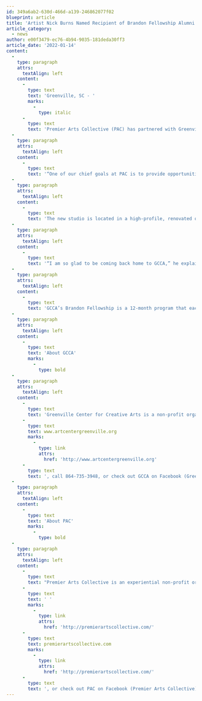 ```yaml
---
id: 349a6ab2-630d-466d-a139-246862077f02
blueprint: article
title: 'Artist Nick Burns Named Recipient of Brandon Fellowship Alumni Studio at GCCA'
article_category:
  - news
author: e00f3479-ec76-4b94-9035-181deda30ff3
article_date: '2022-01-14'
content:
  -
    type: paragraph
    attrs:
      textAlign: left
    content:
      -
        type: text
        text: 'Greenville, SC - '
        marks:
          -
            type: italic
      -
        type: text
        text: 'Premier Arts Collective (PAC) has partnered with Greenville Center for Creative Arts (GCCA) to award one Brandon Fellowship alumni a free artist studio at GCCA through August 2024. After a competitive selection process, artist Nick Burns was selected as the recipient of the new Premier Arts Collective Studio at GCCA.'
  -
    type: paragraph
    attrs:
      textAlign: left
    content:
      -
        type: text
        text: '“One of our chief goals at PAC is to provide opportunities for artists to create as a means of healing, therapy, and growth as an individual and artist. This partnership with GCCA allows us to do that in an impactful way within an exceptional space,” says Gene Krcelic, President of PAC. “Nick is not only an excellent artist but an even better person. We know he will use this studio space for his own development as an artist and do an incredible job impacting others as they use art as a vehicle for personal and communal impact.”'
  -
    type: paragraph
    attrs:
      textAlign: left
    content:
      -
        type: text
        text: 'The new studio is located in a high-profile, renovated open studio space at GCCA, alongside the current class of the Brandon Fellows. As part of this partnership, Burns will also act as a mentor to the current Fellows and serve on the Brandon Fellowship Selection Committee.'
  -
    type: paragraph
    attrs:
      textAlign: left
    content:
      -
        type: text
        text: '“I am so glad to be coming back home to GCCA,” he explains. “This opportunity will not only support my growth as a multi-disciplinary artist and teacher but also allow me to help talented visual artists from low-income communities make the most of the Brandon Fellowship opportunity and teach practical skills that can help build financial growth and success.”'
  -
    type: paragraph
    attrs:
      textAlign: left
    content:
      -
        type: text
        text: 'GCCA’s Brandon Fellowship is a 12-month program that each year aims to develop three emerging artists between the ages of 21-30 who represent the diversity of the Greenville community. The Fellowship provides a supportive environment, mentorship, and art education to help young artists launch their art career in our community or prepare for formal arts studies, foster a sense of community, and promote diversity in the visual arts.'
  -
    type: paragraph
    attrs:
      textAlign: left
    content:
      -
        type: text
        text: 'About GCCA'
        marks:
          -
            type: bold
  -
    type: paragraph
    attrs:
      textAlign: left
    content:
      -
        type: text
        text: 'Greenville Center for Creative Arts is a non-profit organization that aims to enrich the cultural fabric of the community through visual arts promotion, education, and inspiration. For more information, visit '
      -
        type: text
        text: www.artcentergreenville.org
        marks:
          -
            type: link
            attrs:
              href: 'http://www.artcentergreenville.org'
      -
        type: text
        text: ', call 864-735-3948, or check out GCCA on Facebook (Greenville Center for Creative Arts) & Instagram (@artcentergvl).'
  -
    type: paragraph
    attrs:
      textAlign: left
    content:
      -
        type: text
        text: 'About PAC'
        marks:
          -
            type: bold
  -
    type: paragraph
    attrs:
      textAlign: left
    content:
      -
        type: text
        text: "Premier Arts Collective is an experiential non-profit organization offering healing and therapy through the arts and music to serve the underprivileged and those affected by trauma and abuse.\_ For more information, visit"
      -
        type: text
        text: ' '
        marks:
          -
            type: link
            attrs:
              href: 'http://premierartscollective.com/'
      -
        type: text
        text: premierartscollective.com
        marks:
          -
            type: link
            attrs:
              href: 'http://premierartscollective.com/'
      -
        type: text
        text: ', or check out PAC on Facebook (Premier Arts Collective) & Instagram (@premierartscollective).'
---
```

